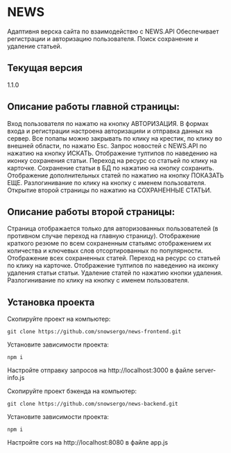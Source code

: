 # NEWS
Адаптивня верска сайта по взаимодействю с NEWS.API
Обеспечивает регистрации и авторизацию пользователя.
Поиск сохранение и удаление статьей.

## Текущая версия
1.1.0


## Описание работы главной страницы:
Вход пользователя по нажатю на кнопку АВТОРИЗАЦИЯ.
В формах входа и регистрации настроена авторизацияи и отправка данных на сервер.
Все попапы можно закрывать по клику на крестик, по клику во внешней области, по нажатю Esc.
Запрос новостей с NEWS.API  по нажатию на кнопку ИСКАТЬ.
Отображение тултипов по наведению на иконку сохранения статьи.
Переход на ресурс со статьей по клику на карточке.
Сохранение статьи в БД по нажатию на кнопку сохранить.
Отображение дополнительных статей по нажатию на кнопку ПОКАЗАТЬ ЕЩЕ.
Разлогинивание по клику на кнопку с именем пользователя.
Открытие второй страницы по нажатию на СОХРАНЕННЫЕ СТАТЬИ.

## Описание работы второй страницы:
Страница отображается только для авторизованных пользователей (в противном случае переход на главную страницу).
Отображение краткого резюме по всем сохраненным статьямс отображением их количества и ключевых слов отсортированных по популярности.
Отображение всех сохраненных статей.
Переход на ресурс со статьей по клику на карточке.
Отображение тултипов по наведению на иконку удаления статьи статьи.
Удаление статей по нажатию кнопки удаления.
Разлогинивание по клику на кнопку с именем пользователя.

## Установка проекта

Скопируйте проект на компьютер:
```
git clone https://github.com/snowsergo/news-frontend.git
```
Установите зависимости проекта:
```
npm i
```
Настройте отправку запросов на http://localhost:3000 в файле server-info.js





Скопируйте проект бэкенда на компьютер:
```
git clone https://github.com/snowsergo/news-backend.git
```
Установите зависимости проекта:
```
npm i
```
Настройте cors на http://localhost:8080 в файле app.js


